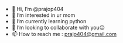 - 👋 Hi, I’m @prajop404
- 👀 I’m interested in ur mom
- 🌱 I’m currently learning python
- 💞️ I’m looking to collaborate with you😉
- 📫 How to reach me  : prajo404@gmail.com

<!---
prajop404/prajop404 is a ✨ special ✨ repository because its `README.md` (this file) appears on your GitHub profile.
You can click the Preview link to take a look at your changes.
--->
